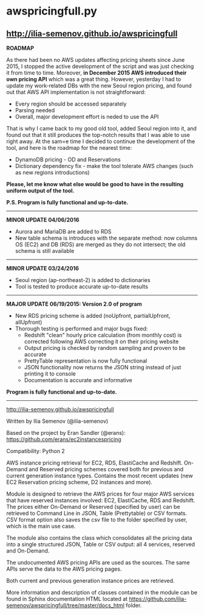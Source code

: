 # awspricingfull.py

http://ilia-semenov.github.io/awspricingfull
------------------------------------------
**ROADMAP**

As there had been no AWS updates affecting pricing sheets since June 2015, I stopped the active development of the script and was just checking it from time to time. Moreover, **in December 2015 AWS introduced their own pricing API** which was a great thing.
However, yesterday I had to update my work-related DBs with the new Seoul region pricing, and found out that AWS API implementation is not straightforward:

* Every region should be accessed separately
* Parsing needed
* Overall, major development effort is neded to use the API

That is why I came back to my good old tool, added Seoul region into it, and found out that it still produces the top-notch results that I was able to use right away. At the sam=e time I decided to continue the development of the tool, and here is the roadmap for the nearest time:

* DynamoDB pricing - OD and Reservations
* Dictionary dependency fix - make the tool tolerate AWS changes (such as new regions introductions)

**Please, let me know what else would be good to have in the resulting uniform output of the tool.**


**P.S. Program is fully functional and up-to-date.**

------------------------------------

**MINOR UPDATE 04/06/2016**

* Aurora and MariaDB are added to RDS
* New table schema is introduces with the separate method: now columns OS (EC2) and DB (RDS) are merged as they do not intersect; the old schema is still available

---------------------------------------

**MINOR UPDATE 03/24/2016**

* Seoul region (ap-northeast-2) is added to dictionaries
* Tool is tested to produce accurate up-to-date results

-------------------------------------

**MAJOR UPDATE 06/19/2015: Version 2.0 of program**

* New RDS pricing scheme is added (noUpfront, partialUpfront, allUpfront)
* Thorough testing is performed and major bugs fixed:
  * Redshift "clean" hourly price calculation (from monthly cost) is corrected following AWS correcting it on their pricing website
  * Output pricing is checked by random sampling and proven to be accurate
  * PrettyTable representation is now fully functional
  * JSON functionality now returns the JSON string instead of just printing it to console
  * Documentation is accurate and informative

**Program is fully functional and up-to-date.**

-------------------------------------


http://ilia-semenov.github.io/awspricingfull

Written by Ilia Semenov (@ilia-semenov)

Based on the project by Eran Sandler (@erans): https://github.com/erans/ec2instancespricing

Compatibility: Python 2

AWS instance pricing retrieval for EC2, RDS, ElastiCache and Redshift. On-Demand and Reserved pricing schemes covered both for previous and current generation instance types. Contains the most recent updates (new EC2 Reservation pricing scheme, D2 instances and more).

Module is designed to retrieve the AWS prices for 
four major AWS services that have reserved instances involved: EC2, ElastiCache, 
RDS and Redshift. The prices either On-Demand or Reserved (specified by user) can 
be retrieved to Command Line in JSON, Table (Prettytable) or CSV formats. CSV format 
option also saves the csv file to the folder specified by user, which is the main 
use case.

The module also contains the class which consolidates all the pricing data into a single structured JSON, Table or CSV output: all 4 services, reserved and On-Demand.

The undocumented AWS pricing APIs are used as the sources. The same APIs  serve
the data to the AWS pricing pages.

Both current and previous generation instance prices are retrieved.


More information and description of classes contained in the module can be found in Sphinx documentation HTML located at https://github.com/ilia-semenov/awspricingfull/tree/master/docs_html folder.

